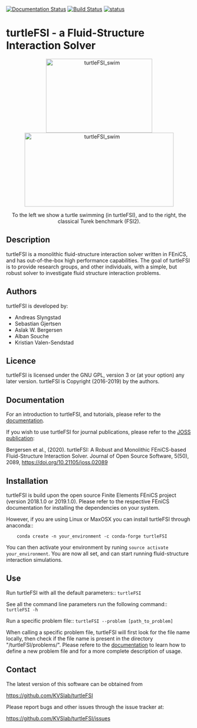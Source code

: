 [![Documentation Status](https://readthedocs.org/projects/turtlefsi2/badge/?version=latest)](https://turtlefsi2.readthedocs.io/en/latest/?badge=latest)
[![Build Status](https://travis-ci.org/KVSlab/turtleFSI.svg?branch=master)](https://travis-ci.org/KVSlab/turtleFSI)
[![status](https://joss.theoj.org/papers/b7febdaa2709205d40b51227091c3b0b/status.svg)](https://joss.theoj.org/papers/b7febdaa2709205d40b51227091c3b0b)

# turtleFSI - a Fluid-Structure Interaction Solver

<p align="center">
    <img src="figs/turtleFSI_swim.gif" width="288" height="200" alt="turtleFSI_swim"/>
    <img src="figs/turek_benchmark.gif" width="404" height="200" alt="turtleFSI_swim"/>
</p>
<p align="center">
  To the left we show a turtle swimming (in turtleFSI), and to the right, the classical Turek benchmark (FSI2).
</p>


Description
-----------
turtleFSI is a monolithic fluid-structure interaction solver written in FEniCS, and has out-of-the-box high performance capabilities. The goal of turtleFSI is to provide research groups, and other individuals, with a simple, but robust solver to investigate fluid structure interaction problems.


Authors
-------
turtleFSI is developed by:

  * Andreas Slyngstad
  * Sebastian Gjertsen
  * Aslak W. Bergersen
  * Alban Souche
  * Kristian Valen-Sendstad


Licence
-------
turtleFSI is licensed under the GNU GPL, version 3 or (at your option) any
later version. turtleFSI is Copyright (2016-2019) by the authors.


Documentation
-------------
For an introduction to turtleFSI, and tutorials, please refer to the [documentation](https://turtlefsi2.readthedocs.io/en/latest/).

If you wish to use turtleFSI for journal publications, please refer to the [JOSS publication](https://joss.theoj.org/papers/10.21105/joss.02089#):

Bergersen et al., (2020). turtleFSI: A Robust and Monolithic FEniCS-based Fluid-Structure Interaction Solver. Journal of Open Source Software, 5(50), 2089, https://doi.org/10.21105/joss.02089

Installation
------------
turtleFSI is build upon the open source Finite Elements FEniCS project (version 2018.1.0 or 2019.1.0).
Please refer to the respective FEniCS documentation for installing the dependencies on your system.

However, if you are using Linux or MaxOSX you can install turtleFSI through anaconda::

        conda create -n your_environment -c conda-forge turtleFSI

You can then activate your environment by runing ``source activate your_environment``.
You are now all set, and can start running fluid-structure interaction simulations.


Use
---
Run turtleFSI with all the default parameters::
   ``turtleFSI``

See all the command line parameters run the following command::
  ``turtleFSI -h``

Run a specific problem file::
  ``turtleFSI --problem [path_to_problem]``

When calling a specific problem file, turtleFSI will first look for the file name locally, then check if the file name is present in the directory "/turtleFSI/problems/".
Please refere to the [documentation](https://turtlefsi2.readthedocs.io/en/latest/) to learn how to define a new problem file and for a more complete description of usage.


Contact
-------
The latest version of this software can be obtained from

  https://github.com/KVSlab/turtleFSI

Please report bugs and other issues through the issue tracker at:

  https://github.com/KVSlab/turtleFSI/issues

